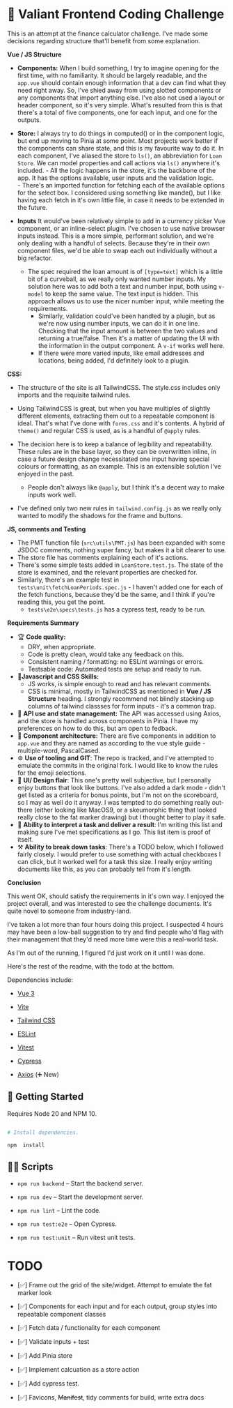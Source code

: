 
# 🦁 Valiant Frontend Coding Challenge

  

This is an attempt at the finance calculator challenge. I've made some decisions regarding structure that'll benefit from some explanation.

 **Vue / JS  Structure**
	

- **Components:** When I build something, I try to imagine opening for the first time, with no familiarity.  It should be largely readable, and the `app.vue` should contain enough information that a dev can find what they need right away.  So, I've shied away from using slotted components or any components that import anything else.  I've also not used a layout or header component, so it's very simple.   What's resulted from this is that there's a total of five components, one for each input, and one for the outputs. 
 
- **Store:** I always try to do things in computed() or in the component logic, but end up moving to Pinia at some point.  Most projects work better if the components can share state, and this is my favourite way to do it.  In each component, I've aliased the store to `ls()`, an abbreviation for `Loan Store`.   We can model properties and call actions via `ls()` anywhere it's included.
		- All the logic happens in the store, it's the backbone of the app. It has the options available, user inputs and the validation logic.  
		- There's an imported function for fetching each of the available options for the select box.  I considered using something like mande(), but I like having each fetch in it's own little file, in case it needs to be extended in the future.
- **Inputs** It would've been relatively simple to add in a currency picker Vue component, or an inline-select plugin.  I've chosen to use native browser inputs instead.  This is a more simple, performant solution, and we're only dealing with a handful of selects.  Because they're in their own component files, we'd be able to swap each out individually without a big refactor.
	
	- The spec required the loan amount is of `[type=text]` which is a little bit of a curveball, as we really only wanted number inputs.  My solution here was to add both a text and number input, both using `v-model` to keep the same value.  The text input is hidden.  This approach allows us to use the nicer number input, while meeting the requirements.  
		- Similarly, validation could've been handled by a plugin, but as we're now using number inputs, we can do it in one line. Checking that the input amount is between the two values and returning a true/false.  Then it's a matter of updating the UI with the information in the output component. A `v-if` works well here.   
		- If there were more varied inputs,  like email addresses and locations, being added, I'd definitely look to a plugin.
	
**CSS:**
- The structure of the site is all TailwindCSS.  The style.css includes only imports and the requisite tailwind rules. 
- Using TailwindCSS is great, but when you have multiples of slightly different elements, extracting them out to a repeatable component is ideal. That's what I've done with `forms.css` and it's contents.   A hybrid of `theme()` and regular CSS is used, as is a handful of `@apply` rules.  
	
- The decision here is to keep a balance of legibility and repeatability.  These rules are in the base layer, so they can be overwritten inline, in case a future design change necessitated one input having special colours or formatting, as an example.  This is an extensible solution I've enjoyed in the past.
	- People don't always like `@apply`, but I think it's a decent way to make inputs work well.  
- I've defined only two new rules in `tailwind.config.js` as we really only wanted to modify the shadows for the frame and buttons.  

 **JS, comments and Testing**

- The PMT function file (`src\utils\PMT.js`) has been expanded with some JSDOC comments, nothing super fancy, but makes it a bit clearer to use.
- The store file has comments explaining each of it's actions.  
- There's some simple tests added in `LoanStore.test.js`.  The state of the store is examined, and the relevant properties are checked for.  
- Similarly, there's an example test in `tests\unit\fetchLoanPeriods.spec.js` - I haven't added one for each of the fetch functions, because they'd be the same, and I think if you're reading this, you get the point.
	- `tests\e2e\specs\tests.js` has a cypress test, ready to be run.  

**Requirements Summary**
- 🏆 **Code quality:** 
	- DRY, when appropriate.
	- Code is pretty clean, would take any feedback on this.  
	- Consistent naming / formatting: no ESLint warnings or errors. 
	- Testsable code: Automated tests are setup and ready to run.
- 🔧**Javascript and CSS Skills:**
	- JS works, is simple enough to read and has relevant comments.
	- CSS is minimal, mostly in TailwindCSS as mentioned in **Vue / JS  Structure** heading.  I strongly recommend not blindly stacking up columns of tailwind classses for form inputs - it's a common trap.
- 🔄 **API use and state management:** The API was accessed using Axios, and the store is handled across components in Pinia.  I have my preferences on how to do this, but am open to fedback.
- 🧱 **Component architecture:** There are five components in addition to `app.vue` and they are named as according to the vue style guide - multiple-word, PascalCased.
- ⚙ **Use of tooling and GIT**:  The repo is tracked, and I've attempted to emulate the commits in the original fork. I would like to know the rules for the emoji selections.
- 🎨 **UI/ Design flair**: This one's pretty well subjective, but I personally enjoy buttons that look like buttons.  I've also added a dark mode - didn't get listed as a criteria for bonus points, but I'm not on the scoreboard, so I may as well do it anyway.  I was tempted to do something really out-there (either looking like MacOS9, or a skeumorphic thing that looked really close to the fat marker drawing) but I thought better to play it safe.  
- 🎉 **Ability to interpret a task and deliver a result**:  I'm writing this list and making sure I've met specifications as I go.  This list item is proof of itself.  
- ⚒ **Ability to break down tasks**:  There's a TODO below, which I followed fairly closely.  I would prefer to use something with actual checkboxes I can click, but it worked well for a task this size.   I really enjoy writing documents like this, as you can probably tell from it's length.

**Conclusion**

This went OK, should satisfy the requirements in it's own way.  I enjoyed the project overall, and was interested to see the challenge documents.  It's quite novel to someone from industry-land. 

I've taken a lot more than four hours doing this project.  I suspected 4 hours may have been a low-ball suggestion to try and find people who'd flag with their management that they'd need more time were this a real-world task. 

As I'm out of the running, I figured I'd just work on it until I was done. 

Here's the rest of the readme, with the todo at the bottom. 

Dependencies include:

- [Vue 3](https://vuejs.org/guide/introduction)

- [Vite](https://vitejs.dev/)

- [Tailwind CSS](https://tailwindcss.com/)

- [ESLint](https://eslint.org/)

- [Vitest](https://vitest.dev/)

- [Cypress](https://www.cypress.io/)

- [Axios](https://axios-http.com/docs/intro%29) (➕ New)
  

## 🚀 Getting Started

  

Requires Node 20 and NPM 10.

  

```bash

# Install dependencies.

npm  install

```

  

## 🏃‍♀️ Scripts

-  `npm run backend` – Start the backend server.

-  `npm run dev` – Start the development server.

-  `npm run lint` – Lint the code.

-  `npm run test:e2e` – Open Cypress.

-  `npm run test:unit` – Run vitest unit tests.

  
  

# TODO

  

- [✅] Frame out the grid of the site/widget. Attempt to emulate the fat marker look

- [✅] Components for each input and for each output, group styles into repeatable component classes

- [✅] Fetch data / functionality for each component

- [✅] Validate inputs + test

- [✅] Add Pinia store

- [✅] Implement calcuation as a store action

- [✅] Add cypress test.

- [✅] Favicons, ~~Manifest~~, tidy comments for build, write extra docs